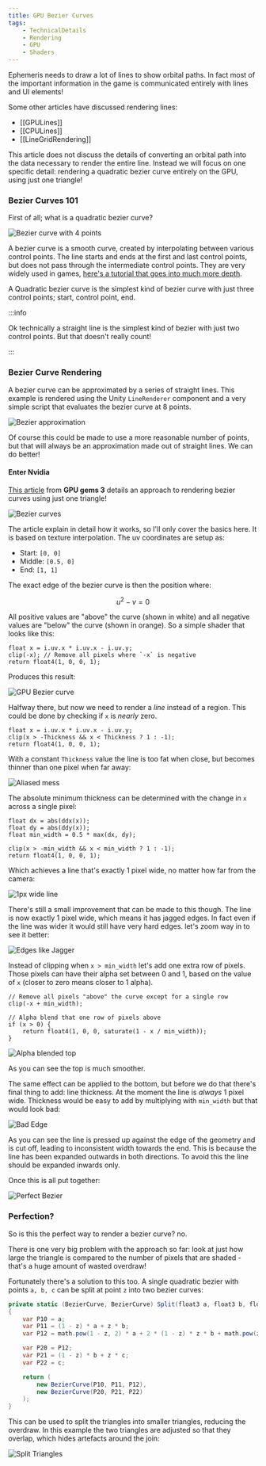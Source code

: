```yaml
---
title: GPU Bezier Curves
tags:
    - TechnicalDetails
    - Rendering
    - GPU
    - Shaders
---
```


Ephemeris needs to draw a lot of lines to show orbital paths. In fact most of the important information in the game is communicated entirely with lines and UI elements!

Some other articles have discussed rendering lines:
 - [[GPULines]]
 - [[CPULines]]
 - [[LineGridRendering]]

This article does not discuss the details of converting an orbital path into the data necessary to render the entire line. Instead we will focus on one specific detail: rendering a quadratic bezier curve entirely on the GPU, using just one triangle!

### Bezier Curves 101
First of all; what is a quadratic bezier curve?

![Bezier curve with 4 points](Images/Bezier.png)

A bezier curve is a smooth curve, created by interpolating between various control points. The line starts and ends at the first and last control points, but does not pass through the intermediate control points. They are very widely used in games, [here's a tutorial that goes into much more depth](https://catlikecoding.com/unity/tutorials/curves-and-splines/).

A Quadratic bezier curve is the simplest kind of bezier curve with just three control points; start, control point, end.

:::info

Ok technically a straight line is the simplest kind of bezier with just two control points. But that doesn't really count!

:::

### Bezier Curve Rendering
A bezier curve can be approximated by a series of straight lines. This example is rendered using the Unity `LineRenderer` component and a very simple script that evaluates the bezier curve at 8 points.

![Bezier approximation](Images/Unity_2023-09-04_22-17-09.png)

Of course this could be made to use a more reasonable number of points, but that will always be an approximation made out of straight lines. We can do better!

#### Enter Nvidia
[This article](https://developer.nvidia.com/gpugems/gpugems3/part-iv-image-effects/chapter-25-rendering-vector-art-gpu) from **GPU gems 3** details an approach to rendering bezier curves using just one triangle!

![Bezier curves](https://developer.nvidia.com/sites/all/modules/custom/gpugems/books/GPUGems3/elementLinks/25fig02.jpg)

The article explain in detail how it works, so I'll only cover the basics here. It is based on texture interpolation. The uv coordinates are setup as:
 - Start: `[0, 0]`
 - Middle: `[0.5, 0]`
 - End: `[1, 1]`

The exact edge of the bezier curve is then the position where:

$$u^2 - v = 0$$

All positive values are "above" the curve (shown in white) and all negative values are "below" the curve (shown in orange). So a simple shader that looks like this:

```hlsl
float x = i.uv.x * i.uv.x - i.uv.y;
clip(-x); // Remove all pixels where `-x` is negative
return float4(1, 0, 0, 1);
```

Produces this result:

![GPU Bezier curve](Images/Unity_2023-09-04_22-27-50.png)

Halfway there, but now we need to render a _line_ instead of a region. This could be done by checking if `x` is _nearly_ zero.

```hlsl
float x = i.uv.x * i.uv.x - i.uv.y;
clip(x > -Thickness && x < Thickness ? 1 : -1);
return float4(1, 0, 0, 1);
```

With a constant `Thickness` value the line is too fat when close, but becomes thinner than one pixel when far away:

![Aliased mess](Images/Unity_2023-09-04_22-54-25.png)

The absolute minimum thickness can be determined with the change in `x` across a single pixel:

```hlsl
float dx = abs(ddx(x));
float dy = abs(ddy(x));
float min_width = 0.5 * max(dx, dy);

clip(x > -min_width && x < min_width ? 1 : -1);
return float4(1, 0, 0, 1);
```

Which achieves a line that's exactly 1 pixel wide, no matter how far from the camera:

![1px wide line](Images/Unity_2023-09-04_22-57-52.png)

There's still a small improvement that can be made to this though. The line is now exactly 1 pixel wide, which means it has jagged edges. In fact even if the line was wider it would still have very hard edges. let's zoom way in to see it better:

![Edges like Jagger](Images/Unity_2023-09-04_22-59-45.png)

Instead of clipping when `x > min_width` let's add one extra row of pixels. Those pixels can have their alpha set between 0 and 1, based on the value of `x` (closer to zero means closer to 1 alpha).

```hlsl
// Remove all pixels "above" the curve except for a single row
clip(-x + min_width);

// Alpha blend that one row of pixels above
if (x > 0) {
    return float4(1, 0, 0, saturate(1 - x / min_width));
}
```

![Alpha blended top](Images/2023-09-04_23-07-32.png)

As you can see the top is much smoother.

The same effect can be applied to the bottom, but before we do that there's final thing to add: line thickness. At the moment the line is _always_ 1 pixel wide. Thickness would be easy to add by multiplying with `min_width` but that would look bad:

![Bad Edge](Images/Unity_2023-09-04_23-12-05.png)

As you can see the line is pressed up against the edge of the geometry and is cut off, leading to inconsistent width towards the end. This is because the line has been expanded outwards in both directions. To avoid this the line should be expanded inwards only.

Once this is all put together:

![Perfect Bezier](Images/Unity_2023-09-04_23-15-42.png)

### Perfection?
So is this the perfect way to render a bezier curve? no.

There is one very big problem with the approach so far: look at just how large the triangle is compared to the number of pixels that are shaded - that's a huge amount of wasted overdraw!

Fortunately there's a solution to this too. A single quadratic bezier with points `a, b, c` can be split at point `z` into two bezier curves:

```csharp
private static (BezierCurve, BezierCurve) Split(float3 a, float3 b, float3 c, float z)
{
    var P10 = a;
    var P11 = (1 - z) * a + z * b;
    var P12 = math.pow(1 - z, 2) * a + 2 * (1 - z) * z * b + math.pow(z, 2) * c;

    var P20 = P12;
    var P21 = (1 - z) * b + z * c;
    var P22 = c;

    return (
	    new BezierCurve(P10, P11, P12),
	    new BezierCurve(P20, P21, P22)
	);
}
```

This can be used to split the triangles into smaller triangles, reducing the overdraw. In this example the two triangles are adjusted so that they overlap, which hides artefacts around the join:

![Split Triangles](Images/Unity_2023-09-04_23-49-55.png)
